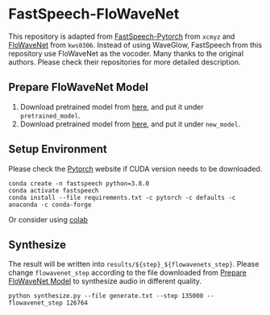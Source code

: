 # FastSpeech-FloWaveNet
This repository is adapted from [FastSpeech-Pytorch](https://github.com/xcmyz/FastSpeech) from `xcmyz` and [FloWaveNet](https://github.com/ksw0306/FloWaveNet) from `kws0306`. Instead of using WaveGlow, FastSpeech from this repository use FloWaveNet as the vocoder. Many thanks to the original authors. Please check their repositories for more detailed description.

## Prepare FloWaveNet Model
1. Download pretrained model from [here](https://drive.google.com/drive/folders/1OtacR02ecsFhyqXMwHJdDTKKQ-lWx390?usp=sharing), and put it under `pretrained_model`.
2. Download pretrained model from [here](https://drive.google.com/file/d/1vMrKtbjPj9u_o3Y-8prE6hHCc6Yj4Nqk/view?usp=sharing), and put it under `new_model`.

## Setup Environment
Please check the [Pytorch](https://pytorch.org) website if CUDA version needs to be downloaded.
```
conda create -n fastspeech python=3.8.0
conda activate fastspeech
conda install --file requirements.txt -c pytorch -c defaults -c anaconda -c conda-forge
```
Or consider using [colab](https://colab.research.google.com/drive/19Jhnk5BkNa6R97tgJn97QOV8fyogpeHm?usp=sharing)

## Synthesize
The result will be written into `results/${step}_${flowavenets_step}`. Please change `flowavenet_step` according to the file downloaded from [Prepare FloWaveNet Model](#prepare-flowavenet-model) to synthesize audio in different quality.
```
python synthesize.py --file generate.txt --step 135000 --flowavenet_step 126764
```
